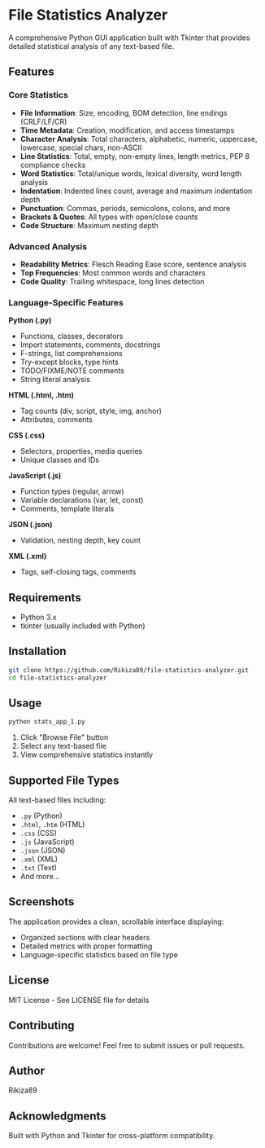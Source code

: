 # File Statistics Analyzer

A comprehensive Python GUI application built with Tkinter that provides detailed statistical analysis of any text-based file.

## Features

### Core Statistics
- **File Information**: Size, encoding, BOM detection, line endings (CRLF/LF/CR)
- **Time Metadata**: Creation, modification, and access timestamps
- **Character Analysis**: Total characters, alphabetic, numeric, uppercase, lowercase, special chars, non-ASCII
- **Line Statistics**: Total, empty, non-empty lines, length metrics, PEP 8 compliance checks
- **Word Statistics**: Total/unique words, lexical diversity, word length analysis
- **Indentation**: Indented lines count, average and maximum indentation depth
- **Punctuation**: Commas, periods, semicolons, colons, and more
- **Brackets & Quotes**: All types with open/close counts
- **Code Structure**: Maximum nesting depth

### Advanced Analysis
- **Readability Metrics**: Flesch Reading Ease score, sentence analysis
- **Top Frequencies**: Most common words and characters
- **Code Quality**: Trailing whitespace, long lines detection

### Language-Specific Features

**Python (.py)**
- Functions, classes, decorators
- Import statements, comments, docstrings
- F-strings, list comprehensions
- Try-except blocks, type hints
- TODO/FIXME/NOTE comments
- String literal analysis

**HTML (.html, .htm)**
- Tag counts (div, script, style, img, anchor)
- Attributes, comments

**CSS (.css)**
- Selectors, properties, media queries
- Unique classes and IDs

**JavaScript (.js)**
- Function types (regular, arrow)
- Variable declarations (var, let, const)
- Comments, template literals

**JSON (.json)**
- Validation, nesting depth, key count

**XML (.xml)**
- Tags, self-closing tags, comments

## Requirements

- Python 3.x
- tkinter (usually included with Python)

## Installation

```bash
git clone https://github.com/Rikiza89/file-statistics-analyzer.git
cd file-statistics-analyzer
```

## Usage

```bash
python stats_app_1.py
```

1. Click "Browse File" button
2. Select any text-based file
3. View comprehensive statistics instantly

## Supported File Types

All text-based files including:
- `.py` (Python)
- `.html`, `.htm` (HTML)
- `.css` (CSS)
- `.js` (JavaScript)
- `.json` (JSON)
- `.xml` (XML)
- `.txt` (Text)
- And more...

## Screenshots

The application provides a clean, scrollable interface displaying:
- Organized sections with clear headers
- Detailed metrics with proper formatting
- Language-specific statistics based on file type

## License

MIT License - See LICENSE file for details

## Contributing

Contributions are welcome! Feel free to submit issues or pull requests.

## Author

Rikiza89

## Acknowledgments

Built with Python and Tkinter for cross-platform compatibility.
